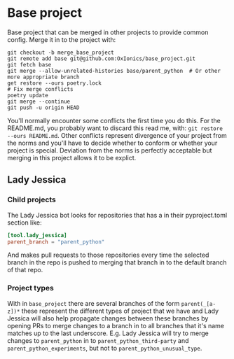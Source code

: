 # Base project

Base project that can be merged in other projects to provide common config.
Merge it in to the project with:
```
git checkout -b merge_base_project
git remote add base git@github.com:OxIonics/base_project.git
git fetch base
git merge --allow-unrelated-histories base/parent_python  # Or other more appropriate branch
get restore --ours poetry.lock
# Fix merge conflicts
poetry update
git merge --continue
git push -u origin HEAD
```

You'll normally encounter some conflicts the first time you do this. For the 
README.md, you probably want to discard this read me, with: 
`git restore --ours README.md`. Other conflicts represent divergence of your 
project from the norms and you'll have to decide whether to conform or whether
your project is special. Deviation from the norms is perfectly acceptable but
merging in this project allows it to be explict.

## Lady Jessica 

### Child projects

The Lady Jessica bot looks for repositories that has a in their pyproject.toml
section like:

```toml
[tool.lady_jessica]
parent_branch = "parent_python"
```

And makes pull requests to those repositories every time the selected
branch in the repo is pushed to merging that branch in to the default
branch of that repo.

### Project types

With in `base_project` there are several branches of the form `parent(_[a-z])*`
these represent the different types of project that we have and Lady Jessica 
will also help propagate changes between these branches by opening PRs to merge
changes to a branch in to all branches that it's name matches up to the last
underscore. E.g. Lady Jessica
will try to merge changes to `parent_python` in to `parent_python_third-party`
and `parent_python_experiments`, but not to `parent_python_unusual_type`. 


